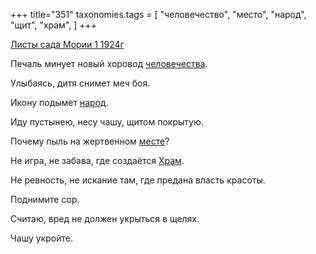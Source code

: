 +++
title="351"
taxonomies.tags = [
 "человечество",
 "место",
 "народ",
 "щит",
 "храм",
]
+++

[Листы сада Мории 1 1924г](/agni/1924)

Печаль минует новый хоровод [человечества](/tags/человечество).   

Улыбаясь, дитя снимет меч боя.   

Икону подымет [народ](/tags/народ).   

Иду пустынею, несу чашу, щитом покрытую.   

Почему пыль на жертвенном [месте](/tags/место)?   

Не игра, не забава, где создаётся [Храм](/tags/храм).   

Не ревность, не искание там, где предана власть красоты.   

Поднимите сор.   

Считаю, вред не должен укрыться в щелях.   

Чашу укройте.   

